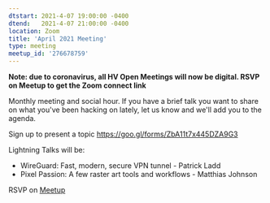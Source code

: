 ```yaml
---
dtstart: 2021-4-07 19:00:00 -0400
dtend:   2021-4-07 21:00:00 -0400
location: Zoom
title: 'April 2021 Meeting'
type: meeting
meetup_id: '276678759'
---
```


**Note: due to coronavirus, all HV Open Meetings will now be
digital. RSVP on Meetup to get the Zoom connect link**

Monthly meeting and social hour. If you have a brief talk you want to share on what you've been hacking on lately, let us know and we'll add you to the agenda.

Sign up to present a topic https://goo.gl/forms/ZbA11t7x445DZA9G3

Lightning Talks will be:

- WireGuard: Fast, modern, secure VPN tunnel - Patrick Ladd
- Pixel Passion: A few raster art tools and workflows  - Matthias Johnson

RSVP on [Meetup](https://www.meetup.com/hvopen/events/276678759/)
